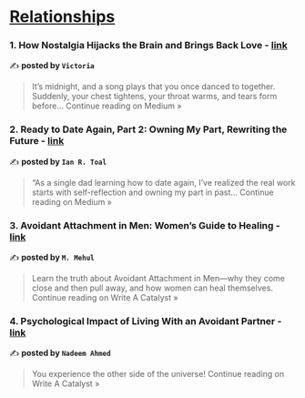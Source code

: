 
<h1><a href=https://medium.com/tag/relationships/recommended target="_blank" rel="noopener noreferrer">Relationships</a></h1>
<h3>1. How Nostalgia Hijacks the Brain and Brings Back Love - <a href="https://medium.com/@victoria.cs/how-nostalgia-hijacks-the-brain-and-brings-back-love-a8388fb4906c?source=rss------relationships-5" target="_blank" rel="noopener noreferrer">link</a></h3>

✍️ **posted by `Victoria `**

<blockquote>It’s midnight, and a song plays that you once danced to together. Suddenly, your chest tightens, your throat warms, and tears form before…
Continue reading on Medium »</blockquote>

<h3>2. Ready to Date Again, Part 2: Owning My Part, Rewriting the Future - <a href="https://medium.com/@itoal/ready-to-date-again-part-2-owning-my-part-rewriting-the-future-695e6c9174fb?source=rss------relationships-5" target="_blank" rel="noopener noreferrer">link</a></h3>

✍️ **posted by `Ian R. Toal`**

<blockquote>“As a single dad learning how to date again, I’ve realized the real work starts with self-reflection and owning my part in past…
Continue reading on Medium »</blockquote>

<h3>3. Avoidant Attachment in Men: Women’s Guide to Healing - <a href="https://medium.com/write-a-catalyst/avoidant-attachment-in-men-womens-guide-to-healing-3e571617f9a0?source=rss------relationships-5" target="_blank" rel="noopener noreferrer">link</a></h3>

✍️ **posted by `M. Mehul`**

<blockquote>Learn the truth about Avoidant Attachment in Men—why they come close and then pull away, and how women can heal themselves.
Continue reading on Write A Catalyst »</blockquote>

<h3>4. Psychological Impact of Living With an Avoidant Partner - <a href="https://medium.com/write-a-catalyst/psychological-impact-of-living-with-an-avoidant-partner-046bfe7e50ba?source=rss------relationships-5" target="_blank" rel="noopener noreferrer">link</a></h3>

✍️ **posted by `Nadeem Ahmed`**

<blockquote>You experience the other side of the universe!
Continue reading on Write A Catalyst »</blockquote>

